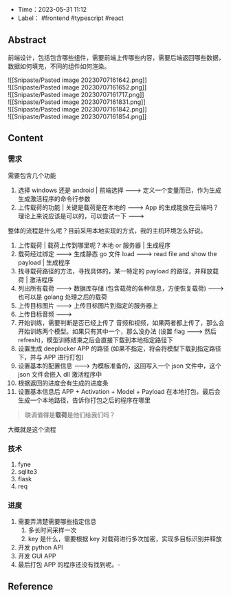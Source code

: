 - Time：2023-05-31 11:12
- Label： #frontend #typescript #react

## Abstract

前端设计，包括包含哪些组件，需要前端上传哪些内容，需要后端返回哪些数据，数据如何填充，不同的组件如何渲染。

![[Snipaste/Pasted image 20230707161642.png]]  
![[Snipaste/Pasted image 20230707161652.png]]  
![[Snipaste/Pasted image 20230707161717.png]]  
![[Snipaste/Pasted image 20230707161831.png]]  
![[Snipaste/Pasted image 20230707161842.png]]  
![[Snipaste/Pasted image 20230707161854.png]]

## Content

### 需求

需要包含几个功能

1. 选择 windows 还是 android | 前端选择 ---> 定义一个变量而已，作为生成生成激活程序的命令行参数
2. 上传载荷的功能 | 关键是载荷是在本地的 ---> App 的生成能放在云端吗？理论上来说应该是可以的，可以尝试一下 --->

整体的流程是什么呢？目前采用本地实现的方式，我的主机环境怎么好说。

1. 上传载荷 | 载荷上传到哪里呢？本地 or 服务器 | 生成程序
2. 载荷经过绑定 ---> 生成静态 go 文件 load ---> read file and show the payload | 生成程序
3. 找寻载荷路径的方法，寻找具体的，某一特定的 payload 的路径，并释放载荷 | 激活程序
4. 列出所有载荷 ---> 数据库存储 (包含载荷的各种信息，方便恢复载荷) ---> 也可以是 golang 处理之后的载荷
5. 上传目标图片 ---> 上传目标图片到指定的服务器上
6. 上传目标音频 --->
7. 开始训练，需要判断是否已经上传了 音频和视频，如果两者都上传了，那么会开始训练两个模型。如果只有其中一个，那么没办法 (设置 flag ---> 然后 refresh)，模型训练结束之后会直接下载到本地指定路径下
8. 设置生成 deeplocker APP 的路径 (如果不指定，将会将模型下载到指定路径下，并与 APP 进行打包)
9. 设置基本的配置信息 ---> 为模板准备的，这回写入一个 json 文件中，这个 json 文件会嵌入 dll 激活程序中
10. 根据返回的进度会有生成的进度条
11. 设置基本信息后 APP + Activation + Model + Payload 在本地打包，最后会生成一个本地路径，告诉你打包之后的程序在哪里

> 联调值得是**载荷**是他们给我们吗？

大概就是这个流程

### 技术

1. fyne
2. sqlite3
3. flask
4. req

### 进度

1. 需要弄清楚需要哪些指定信息
	1. 多长时间采样一次
	2. key 是什么，需要根据 key 对载荷进行多次加密，实现多目标识别并释放
2. 开发 python API
3. 开发 GUI APP
4. 最后打包 APP 的程序还没有找到呢。-

## Reference
